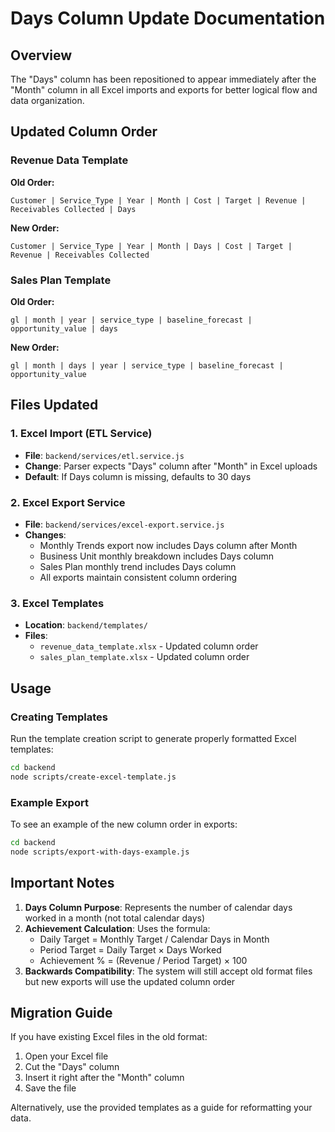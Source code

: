 # Days Column Update Documentation

## Overview
The "Days" column has been repositioned to appear immediately after the "Month" column in all Excel imports and exports for better logical flow and data organization.

## Updated Column Order

### Revenue Data Template
**Old Order:**
```
Customer | Service_Type | Year | Month | Cost | Target | Revenue | Receivables Collected | Days
```

**New Order:**
```
Customer | Service_Type | Year | Month | Days | Cost | Target | Revenue | Receivables Collected
```

### Sales Plan Template
**Old Order:**
```
gl | month | year | service_type | baseline_forecast | opportunity_value | days
```

**New Order:**
```
gl | month | days | year | service_type | baseline_forecast | opportunity_value
```

## Files Updated

### 1. Excel Import (ETL Service)
- **File**: `backend/services/etl.service.js`
- **Change**: Parser expects "Days" column after "Month" in Excel uploads
- **Default**: If Days column is missing, defaults to 30 days

### 2. Excel Export Service
- **File**: `backend/services/excel-export.service.js`
- **Changes**:
  - Monthly Trends export now includes Days column after Month
  - Business Unit monthly breakdown includes Days column
  - Sales Plan monthly trend includes Days column
  - All exports maintain consistent column ordering

### 3. Excel Templates
- **Location**: `backend/templates/`
- **Files**:
  - `revenue_data_template.xlsx` - Updated column order
  - `sales_plan_template.xlsx` - Updated column order

## Usage

### Creating Templates
Run the template creation script to generate properly formatted Excel templates:
```bash
cd backend
node scripts/create-excel-template.js
```

### Example Export
To see an example of the new column order in exports:
```bash
cd backend
node scripts/export-with-days-example.js
```

## Important Notes

1. **Days Column Purpose**: Represents the number of calendar days worked in a month (not total calendar days)
2. **Achievement Calculation**: Uses the formula:
   - Daily Target = Monthly Target / Calendar Days in Month
   - Period Target = Daily Target × Days Worked
   - Achievement % = (Revenue / Period Target) × 100
3. **Backwards Compatibility**: The system will still accept old format files but new exports will use the updated column order

## Migration Guide

If you have existing Excel files in the old format:
1. Open your Excel file
2. Cut the "Days" column
3. Insert it right after the "Month" column
4. Save the file

Alternatively, use the provided templates as a guide for reformatting your data.